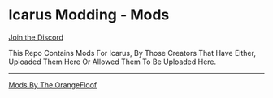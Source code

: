 # Icarus Modding - Mods
[Join the Discord](https://discord.com/invite/2UrWDXjxUk "Join the Discord")

This Repo Contains Mods For Icarus, By Those Creators That Have Either,		
Uploaded Them Here Or Allowed Them To Be Uploaded Here.

------------
[Mods By The OrangeFloof](../master/TheOrangeFloof "Mods By The OrangeFloof")


